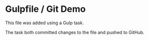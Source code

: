 # Gulpfile / Git Demo 

This file was added using a Gulp task. 

The task both committed changes to the file and pushed to GitHub.
